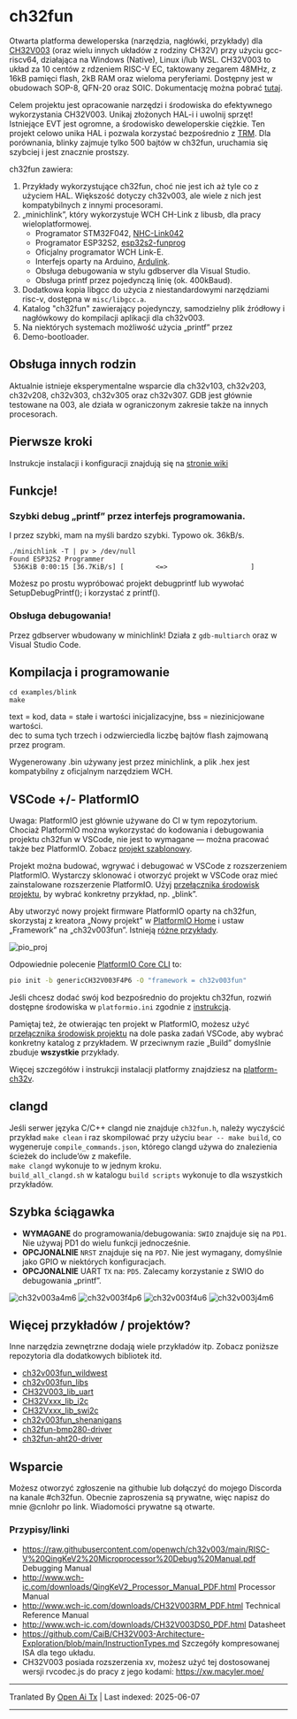 # ch32fun

Otwarta platforma deweloperska (narzędzia, nagłówki, przykłady) dla [CH32V003](http://www.wch-ic.com/products/CH32V003.html) (oraz wielu innych układów z rodziny CH32V) przy użyciu gcc-riscv64, działająca na Windows (Native), Linux i/lub WSL. CH32V003 to układ za 10 centów z rdzeniem RISC-V EC, taktowany zegarem 48MHz, z 16kB pamięci flash, 2kB RAM oraz wieloma peryferiami. Dostępny jest w obudowach SOP-8, QFN-20 oraz SOIC. Dokumentację można pobrać [tutaj](http://www.wch-ic.com/downloads/CH32V003DS0_PDF.html).

Celem projektu jest opracowanie narzędzi i środowiska do efektywnego wykorzystania CH32V003. Unikaj złożonych HAL-i i uwolnij sprzęt! Istniejące EVT jest ogromne, a środowisko deweloperskie ciężkie. Ten projekt celowo unika HAL i pozwala korzystać bezpośrednio z [TRM](http://www.wch-ic.com/downloads/CH32V003RM_PDF.html). Dla porównania, blinky zajmuje tylko 500 bajtów w ch32fun, uruchamia się szybciej i jest znacznie prostszy.

ch32fun zawiera:
1. Przykłady wykorzystujące ch32fun, choć nie jest ich aż tyle co z użyciem HAL. Większość dotyczy ch32v003, ale wiele z nich jest kompatybilnych z innymi procesorami.
2. „minichlink”, który wykorzystuje WCH CH-Link z libusb, dla pracy wieloplatformowej.
   * Programator STM32F042, [NHC-Link042](https://github.com/NgoHungCuong/NHC-Link042)
   * Programator ESP32S2, [esp32s2-funprog](https://github.com/cnlohr/esp32s2-cookbook/tree/master/ch32v003programmer)
   * Oficjalny programator WCH Link-E.
   * Interfejs oparty na Arduino, [Ardulink](https://gitlab.com/BlueSyncLine/arduino-ch32v003-swio).
   * Obsługa debugowania w stylu gdbserver dla Visual Studio.
   * Obsługa printf przez pojedynczą linię (ok. 400kBaud).
3. Dodatkowa kopia libgcc do użycia z niestandardowymi narzędziami risc-v, dostępna w `misc/libgcc.a`.
4. Katalog "ch32fun" zawierający pojedynczy, samodzielny plik źródłowy i nagłówkowy do kompilacji aplikacji dla ch32v003.
5. Na niektórych systemach możliwość użycia „printf” przez
6. Demo-bootloader.

## Obsługa innych rodzin

Aktualnie istnieje eksperymentalne wsparcie dla ch32v103, ch32v203, ch32v208, ch32v303, ch32v305 oraz ch32v307. GDB jest głównie testowane na 003, ale działa w ograniczonym zakresie także na innych procesorach.

## Pierwsze kroki

Instrukcje instalacji i konfiguracji znajdują się na [stronie wiki](https://github.com/cnlohr/ch32fun/wiki/Installation)

## Funkcje!

### Szybki debug „printf” przez interfejs programowania.

I przez szybki, mam na myśli bardzo szybki. Typowo ok. 36kB/s.

```
./minichlink -T | pv > /dev/null
Found ESP32S2 Programmer
 536KiB 0:00:15 [36.7KiB/s] [        <=>                     ]
```

Możesz po prostu wypróbować projekt debugprintf lub wywołać SetupDebugPrintf(); i korzystać z printf().

### Obsługa debugowania!

Przez gdbserver wbudowany w minichlink! Działa z `gdb-multiarch` oraz w Visual Studio Code.

## Kompilacja i programowanie

```
cd examples/blink
make
```

text = kod, data = stałe i wartości inicjalizacyjne, bss = niezinicjowane wartości.  
dec to suma tych trzech i odzwierciedla liczbę bajtów flash zajmowaną przez program.

Wygenerowany .bin używany jest przez minichlink, a plik .hex jest kompatybilny z oficjalnym narzędziem WCH.

## VSCode +/- PlatformIO

Uwaga: PlatformIO jest głównie używane do CI w tym repozytorium. Chociaż PlatformIO można wykorzystać do kodowania i debugowania projektu ch32fun w VSCode, nie jest to wymagane — można pracować także bez PlatformIO. Zobacz [projekt szablonowy](https://github.com/cnlohr/ch32fun/tree/master/examples/template/.vscode).

Projekt można budować, wgrywać i debugować w VSCode z rozszerzeniem PlatformIO. Wystarczy sklonować i otworzyć projekt w VSCode oraz mieć zainstalowane rozszerzenie PlatformIO. Użyj [przełącznika środowisk projektu](https://docs.platformio.org/en/latest/integration/ide/vscode.html#project-tasks), by wybrać konkretny przykład, np. „blink”.

Aby utworzyć nowy projekt firmware PlatformIO oparty na ch32fun, skorzystaj z kreatora „Nowy projekt” w [PlatformIO Home](https://docs.platformio.org/en/latest/home/index.html) i ustaw „Framework” na „ch32v003fun”. Istnieją [różne przykłady](https://github.com/Community-PIO-CH32V/platform-ch32v/tree/develop/examples/blinky-ch32v003fun).

![pio_proj](https://raw.githubusercontent.com/cnlohr/ch32fun/master/.github/pio_project_creation.png)

Odpowiednie polecenie [PlatformIO Core CLI](https://docs.platformio.org/en/latest/integration/ide/vscode.html#platformio-core-cli) to:
```sh
pio init -b genericCH32V003F4P6 -O "framework = ch32v003fun"
```

Jeśli chcesz dodać swój kod bezpośrednio do projektu ch32fun, rozwiń dostępne środowiska w `platformio.ini` zgodnie z [instrukcją](https://github.com/cnlohr/ch32fun/blob/49640fbccf231191aa83c6a2bbe9d385535b2d1e/platformio.ini#L48-L53).

Pamiętaj też, że otwierając ten projekt w PlatformIO, możesz użyć [przełącznika środowisk projektu](https://docs.platformio.org/en/latest/integration/ide/vscode.html#project-tasks) na dole paska zadań VSCode, aby wybrać konkretny katalog z przykładem. W przeciwnym razie „Build” domyślnie zbuduje **wszystkie** przykłady.

Więcej szczegółów i instrukcji instalacji platformy znajdziesz na [platform-ch32v](https://github.com/Community-PIO-CH32V/platform-ch32v).

## clangd

Jeśli serwer języka C/C++ clangd nie znajduje `ch32fun.h`, należy wyczyścić przykład `make clean` i raz skompilować przy użyciu `bear -- make build`, co wygeneruje `compile_commands.json`, którego clangd używa do znalezienia ścieżek do include’ów z makefile.  
`make clangd` wykonuje to w jednym kroku.  
`build_all_clangd.sh` w katalogu `build scripts` wykonuje to dla wszystkich przykładów.

## Szybka ściągawka
 * **WYMAGANE** do programowania/debugowania: `SWIO` znajduje się na `PD1`. Nie używaj PD1 do wielu funkcji jednocześnie.
 * **OPCJONALNIE** `NRST` znajduje się na `PD7`. Nie jest wymagany, domyślnie jako GPIO w niektórych konfiguracjach.
 * **OPCJONALNIE** UART `TX` na: `PD5`. Zalecamy korzystanie z SWIO do debugowania „printf”.

![ch32v003a4m6](https://raw.githubusercontent.com/Tengo10/pinout-overview/main/pinouts/CH32v003/ch32v003a4m6.svg)
![ch32v003f4p6](https://raw.githubusercontent.com/Tengo10/pinout-overview/main/pinouts/CH32v003/ch32v003f4p6.svg)
![ch32v003f4u6](https://raw.githubusercontent.com/Tengo10/pinout-overview/main/pinouts/CH32v003/ch32v003f4u6.svg)
![ch32v003j4m6](https://raw.githubusercontent.com/Tengo10/pinout-overview/main/pinouts/CH32v003/ch32v003j4m6.svg)

## Więcej przykładów / projektów?

Inne narzędzia zewnętrzne dodają wiele przykładów itp. Zobacz poniższe repozytoria dla dodatkowych bibliotek itd.
 * [ch32v003fun_wildwest](https://github.com/recallmenot/ch32v003fun_wildwest)
 * [ch32v003fun_libs](https://github.com/hexeguitar/ch32v003fun_libs)
 * [CH32V003_lib_uart](https://github.com/ADBeta/CH32V003_lib_uart)
 * [CH32Vxxx_lib_i2c](https://github.com/ADBeta/CH32Vxxx_lib_i2c)
 * [CH32Vxxx_lib_swi2c](https://github.com/ADBeta/CH32Vxxx_lib_swi2c)
 * [ch32v003fun_shenanigans](https://github.com/DeadBugEngineering/ch32v003fun_shenanigans)
 * [ch32fun-bmp280-driver](https://github.com/pabloestrado/ch32fun-bmp280-driver)
 * [ch32fun-aht20-driver](https://github.com/pabloestrado/ch32fun-aht20-driver)

## Wsparcie

Możesz otworzyć zgłoszenie na githubie lub dołączyć do mojego Discorda na kanale #ch32fun. Obecnie zaproszenia są prywatne, więc napisz do mnie @cnlohr po link. Wiadomości prywatne są otwarte.

### Przypisy/linki

 * https://raw.githubusercontent.com/openwch/ch32v003/main/RISC-V%20QingKeV2%20Microprocessor%20Debug%20Manual.pdf Debugging Manual
 * http://www.wch-ic.com/downloads/QingKeV2_Processor_Manual_PDF.html Processor Manual
 * http://www.wch-ic.com/downloads/CH32V003RM_PDF.html Technical Reference Manual
 * http://www.wch-ic.com/downloads/CH32V003DS0_PDF.html Datasheet
 * https://github.com/CaiB/CH32V003-Architecture-Exploration/blob/main/InstructionTypes.md Szczegóły kompresowanej ISA dla tego układu.
 * CH32V003 posiada rozszerzenia xv, możesz użyć tej dostosowanej wersji rvcodec.js do pracy z jego kodami: https://xw.macyler.moe/


---

Tranlated By [Open Ai Tx](https://github.com/OpenAiTx/OpenAiTx) | Last indexed: 2025-06-07

---